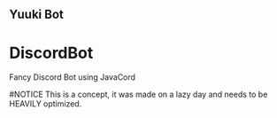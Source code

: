 ## Yuuki Bot

# DiscordBot
Fancy Discord Bot using JavaCord

#NOTICE
This is a concept, it was made on a lazy day and needs to be HEAVILY optimized.
